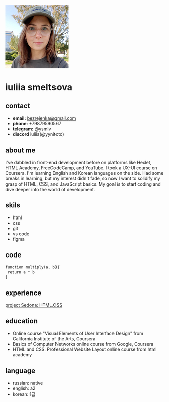 
![photo of iuliia smeltsova](/img/photo.jpg)
# iuliia smeltsova

## contact
- **email:**
bezrejenka@gmail.com
- **phone:**
+79879590567
- **telegram:**
@ysmlv
- **discord**
iuliia(@yynitoto)


## about me
I've dabbled in front-end development before on platforms like Hexlet, HTML Academy, FreeCodeCamp, and YouTube. I took a UX-UI course on Coursera. I'm learning English and Korean languages on the side. Had some breaks in learning, but my interest didn't fade, so now I want to solidify my grasp of HTML, CSS, and JavaScript basics. My goal is to start coding and dive deeper into the world of development.

## skils
- html
- css
- git
- vs code
- figma

## code
```
function multiply(a, b){
 return a * b
}

```

## experience
 [project Sedona: HTML,CSS](https://github.com/yynitoto/1944279-sedona-33)

## education
- Online course "Visual Elements of User Interface Design" from California Institute of the Arts, Coursera
- Basics of Computer Networks online course from Google, Coursera
- HTML and CSS. Professional Website Layout online course from html academy

## language
- russian: native
- english: a2
- korean: 1급
